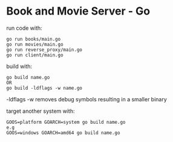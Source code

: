 # Book and Movie Server - Go

run code with:

    go run books/main.go
    go run movies/main.go
    go run reverse_proxy/main.go
    go run client/main.go

build with:
	
	go build name.go
	OR
	go build -ldflags -w name.go

-ldflags -w removes debug symbols resulting in a smaller binary

target another system with:

	GOOS=platform GOARCH=system go build name.go
	e.g
	GOOS=windows GOARCH=amd64 go build name.go
